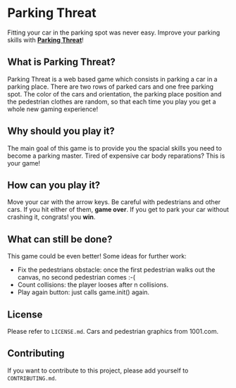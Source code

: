 # Parking Threat
Fitting your car in the parking spot was never easy. Improve your parking skills with [**Parking Threat**](https://pelinski.github.io/ironproject-parking-threat/)! 


## What is Parking Threat?
Parking Threat is a web based game which consists in parking a car in a parking place. There are two rows of parked cars and one free parking spot. The color of the cars and orientation, the parking place position and the pedestrian clothes are random, so that each time you play you get a whole new gaming experience! 

## Why should you play it?

The main goal of this game is to provide you the spacial skills you need to become a parking master. Tired of expensive car body reparations? This is your game!

## How can you play it?

Move your car with the arrow keys. Be careful with pedestrians and other cars. If you hit either of them, **game over**. If you get to park your car without crashing it, congrats! you **win**.

## What can still be done?
This game could be even better! Some ideas for further work:
+ Fix the pedestrians obstacle: once the first pedestrian walks out the canvas, no second pedestrian comes :-(
+ Count collisions: the player looses after n collisions.
+ Play again button: just calls game.init() again. 

## License

Please refer to `LICENSE.md`. 
Cars and pedestrian graphics from 1001.com.

## Contributing

If you want to contribute to this project, please add yourself to `CONTRIBUTING.md`.

